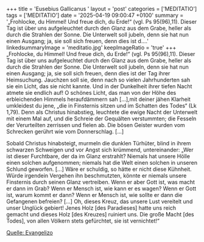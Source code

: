 +++
title = 'Eusebius Gallicanus  '
layout = 'post'
categories = ['MEDITATIO']
tags = ['MEDITATIO']
date = '2025-04-19 09:00:47 +0100'
summary = '„Frohlocke, du Himmel! Und freue dich, du Erde!“ (vgl. Ps 95(96),11). Dieser Tag ist über uns aufgeleuchtet durch den Glanz aus dem Grabe, heller als durch die Strahlen der Sonne. Die Unterwelt soll jubeln, denn sie hat nun einen Ausgang; ja, sie soll sich freuen, denn dies ist d....'
linkedsummaryImage = 'meditatio.jpg'
keepImageRatio = 'true'
+++
„Frohlocke, du Himmel! Und freue dich, du Erde!“ (vgl. Ps 95(96),11). Dieser Tag ist über uns aufgeleuchtet durch den Glanz aus dem Grabe, heller als durch die Strahlen der Sonne. Die Unterwelt soll jubeln, denn sie hat nun einen Ausgang; ja, sie soll sich freuen, denn dies ist der Tag ihrer Heimsuchung.<!--more--> Jauchzen soll sie, denn nach so vielen Jahrhunderten sah sie ein Licht, das sie nicht kannte. Und in der Dunkelheit ihrer tiefen Nacht atmete sie endlich auf! O schönes Licht, das man von der Höhe des erbleichenden Himmels heraufdämmern sah [...],mit deiner jähen Klarheit umkleidest du jene, „die in Finsternis sitzen und im Schatten des Todes“ (Lk 1,79). Denn als Christus hinabstieg, leuchtete die ewige Nacht der Unterwelt mit einem Mal auf, und die Schreie der Gequälten verstummten; die Fesseln der Verurteilten zerrissen und fielen ab. Die bösen Geister wurden vom Schrecken gerührt wie vom Donnerschlag. [...]
 
Sobald Christus hinabsteigt, murmeln die dunklen Türhüter, blind in ihrem schwarzen Schweigen und vor Angst sich krümmend, untereinander: „Wer ist dieser Furchtbare, der da im Glanz erstrahlt? Niemals hat unsere Hölle einen solchen aufgenommen; niemals hat die Welt einen solchen in unseren Schlund geworfen. [...] Wäre er schuldig, so hätte er nicht diese Kühnheit. Würde irgendein Vergehen ihn beschmutzten, könnte er niemals unsere Finsternis durch seinen Glanz vertreiben. Wenn er aber Gott ist, was macht er dann im Grab? Wenn er Mensch ist, wie kann er es wagen? Wenn er Gott ist, warum kommt er dann? Wenn er Mensch ist, wie sollte er dann die Gefangenen befreien? [...] Oh, dieses Kreuz, das unsere Lust vereitelt und unser Unglück gebiert! Jenes Holz [des Paradieses] hatte uns reich gemacht und dieses Holz [des Kreuzes] ruiniert uns. Die große Macht [des Todes], von allen Völkern stets gefürchtet, sie ist vernichtet!“
 




[Quelle: Evangelizo](https://evangeliumtagfuertag.org/DE/gospel)
